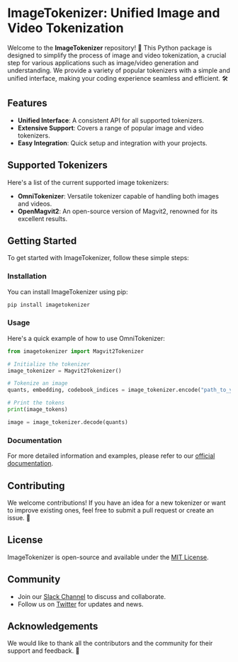 # ImageTokenizer: Unified Image and Video Tokenization

Welcome to the **ImageTokenizer** repository! 🎉 This Python package is designed to simplify the process of image and video tokenization, a crucial step for various applications such as image/video generation and understanding. We provide a variety of popular tokenizers with a simple and unified interface, making your coding experience seamless and efficient. 🛠️

## Features

- **Unified Interface**: A consistent API for all supported tokenizers.
- **Extensive Support**: Covers a range of popular image and video tokenizers.
- **Easy Integration**: Quick setup and integration with your projects.

## Supported Tokenizers

Here's a list of the current supported image tokenizers:

- **OmniTokenizer**: Versatile tokenizer capable of handling both images and videos.
- **OpenMagvit2**: An open-source version of Magvit2, renowned for its excellent results.

## Getting Started

To get started with ImageTokenizer, follow these simple steps:

### Installation

You can install ImageTokenizer using pip:

```bash
pip install imagetokenizer
```

### Usage

Here's a quick example of how to use OmniTokenizer:

```python
from imagetokenizer import Magvit2Tokenizer

# Initialize the tokenizer
image_tokenizer = Magvit2Tokenizer()

# Tokenize an image
quants, embedding, codebook_indices = image_tokenizer.encode("path_to_your_image.jpg")

# Print the tokens
print(image_tokens)

image = image_tokenizer.decode(quants)
```

### Documentation

For more detailed information and examples, please refer to our [official documentation](#).

## Contributing

We welcome contributions! If you have an idea for a new tokenizer or want to improve existing ones, feel free to submit a pull request or create an issue. 🔧

## License

ImageTokenizer is open-source and available under the [MIT License](LICENSE).

## Community

- Join our [Slack Channel](#) to discuss and collaborate.
- Follow us on [Twitter](#) for updates and news.

## Acknowledgements

We would like to thank all the contributors and the community for their support and feedback. 🙏
